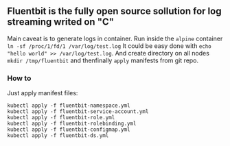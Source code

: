 ## Fluentbit is the fully open source sollution for log streaming writed on "C"
Main caveat is to generate logs in container. Run inside the `alpine` container `ln -sf /proc/1/fd/1 /var/log/test.log`
It could be easy done with `echo "hello world" >> /var/log/test.log`. And create directory on all nodes `mkdir /tmp/fluentbit` and thenfinally `apply` manifests from git repo.

### How to
Just apply manifest files:
```
kubectl apply -f fluentbit-namespace.yml
kubectl apply -f fluentbit-service-account.yml
kubectl apply -f fluentbit-role.yml
kubectl apply -f fluentbit-rolebinding.yml
kubectl apply -f fluentbit-configmap.yml
kubectl apply -f fluentbit-ds.yml
``` 


